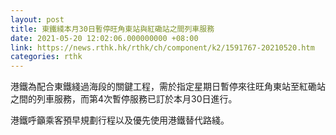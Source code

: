 ```yaml
---
layout: post
title: 東鐵綫本月30日暫停旺角東站與紅磡站之間列車服務
date: 2021-05-20 12:02:06.000000000 +08:00
link: https://news.rthk.hk/rthk/ch/component/k2/1591767-20210520.htm
categories: rthk
---
```


港鐵為配合東鐵綫過海段的關鍵工程，需於指定星期日暫停來往旺角東站至紅磡站之間的列車服務，而第4次暫停服務已訂於本月30日進行。

港鐵呼籲乘客預早規劃行程以及優先使用港鐵替代路綫。
